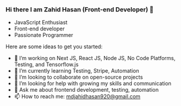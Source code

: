 ### Hi there I am Zahid Hasan (Front-end Developer)  👋
- JavaScript Enthusiast
- Front-end developer
- Passionate Programmer

Here are some ideas to get you started:

- 🔭 I’m working on Next JS, React JS, Node JS, No Code Platforms, Testing, and Tensorflow.js
- 🌱 I’m currently learning Testing, Stripe, Automation
- 👯 I’m looking to collaborate on open-source projects
- 🤔 I’m looking for help with growing my skills and communication
- 💬 Ask me about frontend development, testing, automation
- 📫 How to reach me: mdjahidhasan920@gmail.com
